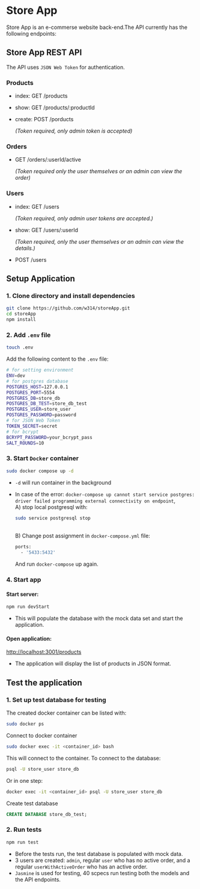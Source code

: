 # Store App

Store App is an e-commerse website back-end.The API currently has the following endpoints:

## Store App REST API

The API uses `JSON Web Token` for authentication.

### Products
- index:  GET /products
- show: GET /products/:productId
- create: POST /porducts 

  *(Token required, only admin token is accepted)*
### Orders
- GET /orders/:userId/active 
  
  *(Token required only the user themselves or an admin can view the order)*

### Users
- index: GET /users 
  
  *(Token required, only admin user tokens are accepted.)*
- show: GET /users/:userId 
  
  *(Token required, only the user themselves or an admin can view the details.)*
- POST /users 

## Setup Application

### 1. Clone directory and install dependencies
```bash
git clone https://github.com/w314/storeApp.git
cd storeApp
npm install
```
### 2. Add `.env` file
```bash
touch .env
```
Add the following content to the  `.env` file:
```bash
# for setting environment
ENV=dev
# for postgres database
POSTGRES_HOST=127.0.0.1
POSTGRES_PORT=5554
POSTGRES_DB=store_db
POSTGRES_DB_TEST=store_db_test
POSTGRES_USER=store_user
POSTGRES_PASSWORD=password
# for JSON Web Token
TOKEN_SECRET=secret
# for bcrypt
BCRYPT_PASSWORD=your_bcrypt_pass
SALT_ROUNDS=10
```

### 3. Start `Docker` container
```bash
sudo docker compose up -d
```
- `-d` will run container in the background

- In case of the error:
`docker-compose up cannot start service postgres: driver failed programming external connectivity on endpoint`, 
<br>A) stop local postgresql with:
    ```bash
    sudo service postgresql stop
    ```
    <br>B) Change post assignment in `docker-compose.yml` file:
    ```bash
    ports:
      - '5433:5432'
    ```

    And run `docker-compose` up again.

### 4. Start app
#### Start server:
```bash
npm run devStart
```
- This will populate the database with the mock data set and start the application.

#### Open application:
[http://localhost:3001/products](http://localhost:3001/products)

- The application will display the list of products in JSON format.

## Test the application 

### 1. Set up test database for testing 
The created docker container can be listed with:
```bash
sudo docker ps
```
Connect to docker container
```bash
sudo docker exec -it <container_id> bash
```
This will connect to the container. To connect to the database:
```bash
psql -U store_user store_db
```
Or in one step:
```bash
docker exec -it <container_id> psql -U store_user store_db
```

Create test database
```sql
CREATE DATABASE store_db_test;
```

### 2. Run tests
```bash
npm run test
```
- Before the tests run, the test database is populated with mock data.
- 3 users are created: `admin`, regular `user` who has no active order, and a regular `userWithActiveOrder` who has an active order.
- `Jasmine` is used for testing, 40 scpecs run testing both the models and the API endpoints.
